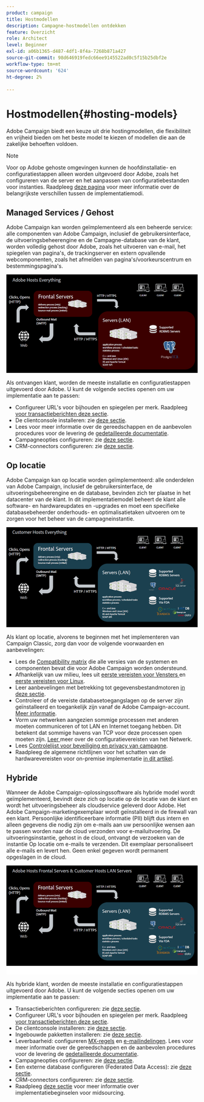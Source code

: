 ```yaml
---
product: campaign
title: Hostmodellen
description: Campagne-hostmodellen ontdekken
feature: Overzicht
role: Architect
level: Beginner
exl-id: a06b1365-d487-4df1-8f4a-7268b871a427
source-git-commit: 98d646919fedc66ee9145522ad0c5f15b25dbf2e
workflow-type: tm+mt
source-wordcount: '624'
ht-degree: 2%

---
```


# Hostmodellen{#hosting-models}

Adobe Campaign biedt een keuze uit drie hostingmodellen, die flexibiliteit en vrijheid bieden om het beste model te kiezen of modellen die aan de zakelijke behoeften voldoen.

>[!NOTE]
>
>Voor op Adobe gehoste omgevingen kunnen de hoofdinstallatie- en configuratiestappen alleen worden uitgevoerd door Adobe, zoals het configureren van de server en het aanpassen van configuratiebestanden voor instanties. Raadpleeg [deze pagina](../../installation/using/capability-matrix.md) voor meer informatie over de belangrijkste verschillen tussen de implementatiemodi.

## Managed Services / Gehost

Adobe Campaign kan worden geïmplementeerd als een beheerde service: alle componenten van Adobe Campaign, inclusief de gebruikersinterface, de uitvoeringsbeheerengine en de Campagne-database van de klant, worden volledig gehost door Adobe, zoals het uitvoeren van e-mail, het spiegelen van pagina&#39;s, de trackingserver en extern opvallende webcomponenten, zoals het afmelden van pagina&#39;s/voorkeurscentrum en bestemmingspagina&#39;s.

![](assets/deployment_hosted.png)

Als ontvangen klant, worden de meeste installatie en configuratiestappen uitgevoerd door Adobe. U kunt de volgende secties openen om uw implementatie aan te passen:

* Configureer URL&#39;s voor bijhouden en spiegelen per merk. Raadpleeg [voor transactieberichten deze sectie](../../message-center/using/additional-configurations.md#configuring-multibranding).
* De clientconsole installeren: zie [deze sectie](../../installation/using/installing-the-client-console.md).
* Lees voor meer informatie over de gereedschappen en de aanbevolen procedures voor de levering de [gedetailleerde documentatie](../../delivery/using/about-deliverability.md).
* Campagneopties configureren: zie [deze sectie](../../installation/using/configuring-campaign-options.md).
* CRM-connectors configureren: zie [deze sectie](../../platform/using/crm-connectors.md).

## Op locatie

Adobe Campaign kan op locatie worden geïmplementeerd: alle onderdelen van Adobe Campaign, inclusief de gebruikersinterface, de uitvoeringsbeheerengine en de database, bevinden zich ter plaatse in het datacenter van de klant. In dit implementatiemodel beheert de klant alle software- en hardwareupdates en -upgrades en moet een specifieke databasebeheerder onderhouds- en optimalisatietaken uitvoeren om te zorgen voor het beheer van de campagneinstantie.

![](assets/deployment_onpremise.png)

Als klant op locatie, alvorens te beginnen met het implementeren van Campaign Classic, zorg dan voor de volgende voorwaarden en aanbevelingen:

* Lees de [Compatibility matrix](../../rn/using/compatibility-matrix.md) die alle versies van de systemen en componenten bevat die voor Adobe Campaign worden ondersteund.
* Afhankelijk van uw milieu, lees uit [eerste vereisten voor Vensters ](../../installation/using/prerequisites-of-campaign-installation-in-windows.md) en [eerste vereisten voor Linux](../../installation/using/prerequisites-of-campaign-installation-in-linux.md).
* Leer aanbevelingen met betrekking tot gegevensbestandmotoren [in deze sectie](../../installation/using/database.md).
* Controleer of de vereiste databasetoegangslagen op de server zijn geïnstalleerd en toegankelijk zijn vanaf de Adobe Campaign-account. [Meer informatie](../../installation/using/application-server.md).
* Vorm uw netwerken aangezien sommige processen met anderen moeten communiceren of tot LAN en Internet toegang hebben. Dit betekent dat sommige havens van TCP voor deze processen open moeten zijn. [Leer ](../../installation/using/network-configuration.md) meer over de configuratievereisten van het Netwerk.
* Lees [Controlelijst voor beveiliging en privacy van campagne](https://helpx.adobe.com/nl/campaign/kb/acc-security.html).
* Raadpleeg de algemene richtlijnen voor het schatten van de hardwarevereisten voor on-premise implementatie [in dit artikel](https://helpx.adobe.com/nl/campaign/kb/hardware-sizing-guide.html).

## Hybride

Wanneer de Adobe Campaign-oplossingssoftware als hybride model wordt geïmplementeerd, bevindt deze zich op locatie op de locatie van de klant en wordt het uitvoeringsbeheer als cloudservice geleverd door Adobe. Het Adobe Campaign-marketingexemplaar wordt geïnstalleerd in de firewall van een klant. Persoonlijke identificeerbare informatie (PII) blijft dus intern en alleen gegevens die nodig zijn om e-mails aan uw persoonlijke wensen aan te passen worden naar de cloud verzonden voor e-mailuitvoering. De uitvoeringsinstantie, gehost in de cloud, ontvangt de verzoeken van de instantie Op locatie om e-mails te verzenden. Dit exemplaar personaliseert alle e-mails en levert hen. Geen enkel gegeven wordt permanent opgeslagen in de cloud.

![](assets/deployment_hybrid.png)

Als hybride klant, worden de meeste installatie en configuratiestappen uitgevoerd door Adobe. U kunt de volgende secties openen om uw implementatie aan te passen:

* Transactieberichten configureren: zie [deze sectie](../../message-center/using/transactional-messaging-architecture.md).
* Configureer URL&#39;s voor bijhouden en spiegelen per merk. Raadpleeg [voor transactieberichten deze sectie](../../message-center/using/additional-configurations.md#configuring-multibranding).
* De clientconsole installeren: zie [deze sectie](../../installation/using/installing-the-client-console.md).
* Ingebouwde pakketten installeren: zie [deze sectie](../../installation/using/installing-campaign-standard-packages.md).
* Leverbaarheid: configureren [MX-regels](../../installation/using/email-deliverability.md#mx-configuration) en [e-mailindelingen](../../installation/using/email-deliverability.md#managing-email-formats). Lees voor meer informatie over de gereedschappen en de aanbevolen procedures voor de levering de [gedetailleerde documentatie](../../delivery/using/about-deliverability.md).
* Campagneopties configureren: zie [deze sectie](../../installation/using/configuring-campaign-options.md).
* Een externe database configureren (Federated Data Access): zie [deze sectie](../../installation/using/about-fda.md).
* CRM-connectors configureren: zie [deze sectie](../../platform/using/crm-connectors.md).
* Raadpleeg [deze sectie](../../installation/using/mid-sourcing-deployment.md) voor meer informatie over implementatiebeginselen voor midsourcing.
